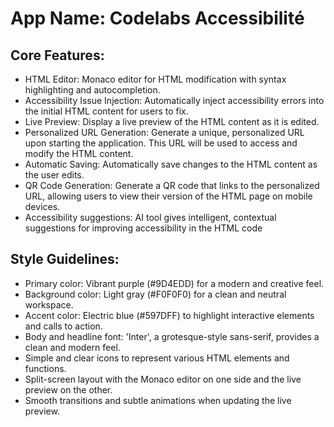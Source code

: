 # **App Name**: Codelabs Accessibilité

## Core Features:

- HTML Editor: Monaco editor for HTML modification with syntax highlighting and autocompletion.
- Accessibility Issue Injection: Automatically inject accessibility errors into the initial HTML content for users to fix.
- Live Preview: Display a live preview of the HTML content as it is edited.
- Personalized URL Generation: Generate a unique, personalized URL upon starting the application. This URL will be used to access and modify the HTML content.
- Automatic Saving: Automatically save changes to the HTML content as the user edits.
- QR Code Generation: Generate a QR code that links to the personalized URL, allowing users to view their version of the HTML page on mobile devices.
- Accessibility suggestions: AI tool gives intelligent, contextual suggestions for improving accessibility in the HTML code

## Style Guidelines:

- Primary color: Vibrant purple (#9D4EDD) for a modern and creative feel.
- Background color: Light gray (#F0F0F0) for a clean and neutral workspace.
- Accent color: Electric blue (#597DFF) to highlight interactive elements and calls to action.
- Body and headline font: 'Inter', a grotesque-style sans-serif, provides a clean and modern feel.
- Simple and clear icons to represent various HTML elements and functions.
- Split-screen layout with the Monaco editor on one side and the live preview on the other.
- Smooth transitions and subtle animations when updating the live preview.